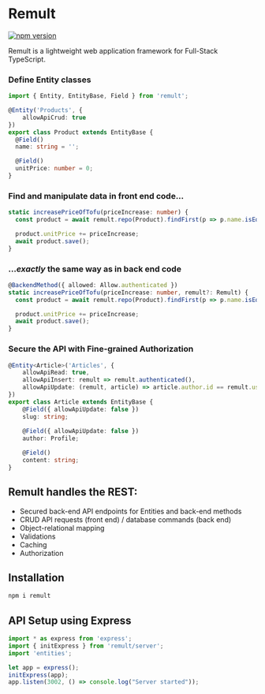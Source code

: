 # Remult
[![npm version](https://badge.fury.io/js/remult.svg)](https://badge.fury.io/js/remult)

Remult is a lightweight web application framework for Full-Stack TypeScript.
### Define Entity classes
```ts
import { Entity, EntityBase, Field } from 'remult';

@Entity('Products', {
    allowApiCrud: true
})
export class Product extends EntityBase {
  @Field()
  name: string = '';

  @Field()
  unitPrice: number = 0;
}
```
### Find and manipulate data in front end code...
```ts
static increasePriceOfTofu(priceIncrease: number) {
  const product = await remult.repo(Product).findFirst(p => p.name.isEqualTo('Tofu'));

  product.unitPrice += priceIncrease;
  await product.save();
}
```
### ...*exactly* the same way as in back end code
```ts
@BackendMethod({ allowed: Allow.authenticated })
static increasePriceOfTofu(priceIncrease: number, remult?: Remult) {
  const product = await remult.repo(Product).findFirst(p => p.name.isEqualTo('Tofu'));

  product.unitPrice += priceIncrease;
  await product.save();
}
```

### Secure the API with Fine-grained Authorization
```ts
@Entity<Article>('Articles', {
    allowApiRead: true,
    allowApiInsert: remult => remult.authenticated(),
    allowApiUpdate: (remult, article) => article.author.id == remult.user.id
})
export class Article extends EntityBase {
    @Field({ allowApiUpdate: false })
    slug: string;
    
    @Field({ allowApiUpdate: false })
    author: Profile;

    @Field()
    content: string;
}
```

## Remult handles the REST:
* Secured back-end API endpoints for Entities and back-end methods
* CRUD API requests (front end) / database commands (back end)
* Object-relational mapping
* Validations
* Caching
* Authorization

## Installation
```sh
npm i remult
```

## API Setup using Express
```ts
import * as express from 'express';
import { initExpress } from 'remult/server';
import 'entities';

let app = express();
initExpress(app);
app.listen(3002, () => console.log("Server started"));
```